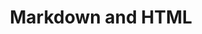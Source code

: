---
layout: post
title: Markdown and HTML
feature-img: "assets/img/feature-img/rocky_mountains.jpg"
thumbnail: "assets/img/feature-img/rocky_mountains.jpg"
tags: [Rocky]
hode: true
---